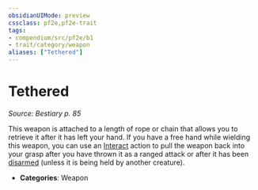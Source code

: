 ```yaml
---
obsidianUIMode: preview
cssclass: pf2e,pf2e-trait
tags:
- compendium/src/pf2e/b1
- trait/category/weapon
aliases: ["Tethered"]
---
```

# Tethered  
*Source: Bestiary p. 85*  

This weapon is attached to a length of rope or chain that allows you to retrieve it after it has left your hand. If you have a free hand while wielding this weapon, you can use an [Interact](interact.md) action to pull the weapon back into your grasp after you have thrown it as a ranged attack or after it has been [disarmed](Reference/Rules/Actions/disarm.md) (unless it is being held by another creature).

- **Categories**: Weapon